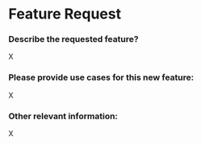 # Feature Request

### Describe the requested feature?

X

### Please provide use cases for this new feature:

X

### Other relevant information:

X
